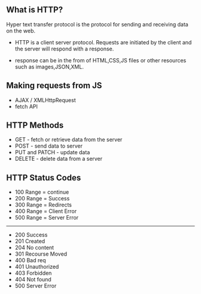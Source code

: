 ## What is HTTP?

Hyper text transfer protocol is the protocol for sending and receiving data on the web. 

- HTTP is a client server protocol. Requests are initiated by the client and the server will respond with a response. 

- response can be in the from of HTML,CSS,JS files or other resources such as images,JSON,XML.


## Making requests from JS

- AJAX / XMLHttpRequest 
- fetch API 

## HTTP Methods
- GET  - fetch or retrieve data from the server
- POST - send data to server
- PUT and PATCH - update data 
- DELETE - delete data from a server


## HTTP Status Codes 

- 100 Range = continue 
- 200 Range = Success
- 300 Range = Redirects 
- 400 Range = Client Error 
- 500 Range = Server Error 


------

- 200 Success
- 201 Created
- 204 No content
- 301 Recourse Moved 
- 400 Bad req
- 401 Unauthorized
- 403 Forbidden 
- 404 Not found
- 500 Server Error